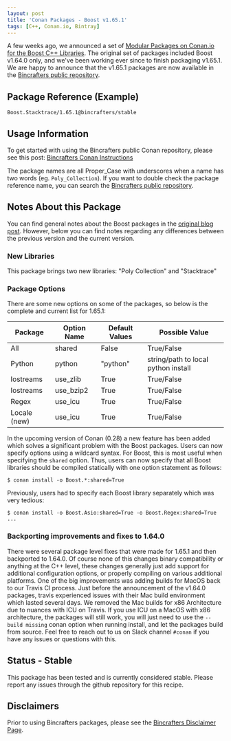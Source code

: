 ```yaml
---
layout: post
title: 'Conan Packages - Boost v1.65.1'
tags: [C++, Conan.io, Bintray]
---
```


A few weeks ago, we announced a set of [Modular Packages on Conan.io for the Boost C++ Libraries](https://bincrafters.github.io/2017/09/22/boost-modular-packages-conan/).  The original set of packages included Boost v1.64.0 only, and we've been working ever since to finish packaging v1.65.1.  We are happy to announce that the v1.65.1 packages are now available in the [Bincrafters public repository](https://bintray.com/bincrafters/public-conan).  

## Package Reference (Example)

    Boost.Stacktrace/1.65.1@bincrafters/stable
    
## Usage Information  

To get started with using the Bincrafters public Conan repository, please see this post:
[Bincrafters Conan Instructions](https://bincrafters.github.io/2017/06/06/using-bincrafters-conan-repository)

The package names are all Proper_Case with underscores when a name has two words (eg. `Poly_Collection`).  If you want to double check the package reference name, you can search the [Bincrafters public repository](https://bintray.com/bincrafters/public-conan).

## Notes About this Package 
You can find general notes about the Boost packages in the [original blog post](https://bincrafters.github.io/2017/09/22/boost-modular-packages-conan/).  However, below you can find notes regarding any differences between the previous version and the current version. 

### New Libraries

This package brings two new libraries:  "Poly Collection" and "Stacktrace"

### Package Options
There are some new options on some of the packages, so below is the complete and current list for 1.65.1: 

|Package      |Option Name		| Default Values   | Possible Value    
|--------------|--------------------|-------------------|------------------
|All				|shared					| False                | True/False         
|Python		|python				| "python"          | string/path to local python install 
|Iostreams	|use_zlib				| True                | True/False         
|Iostreams	|use_bzip2			| True                | True/False  
|Regex			|use_icu				| True                | True/False  
|Locale	(new)|use_icu				| True                | True/False  


In the upcoming version of Conan (0.28) a new feature has been added which solves a significant problem with the Boost packages.  Users can now specify options using a wildcard syntax.  For Boost, this is most useful when specifying the `shared` option.  Thus, users can now specify that all Boost libraries should be compiled statically with one option statement as follows: 

	$ conan install -o Boost.*:shared=True

Previously, users had to specify each Boost library separately which was very tedious: 

	$ conan install -o Boost.Asio:shared=True -o Boost.Regex:shared=True ...

### Backporting improvements and fixes to 1.64.0
There were several package level fixes that were made for 1.65.1 and then backported to 1.64.0.  Of course none of this changes binary compatibility or anything at the C++ level, these changes generally just add support for additional configuration options, or properly compiling on various additional platforms.  One of the big improvements was adding builds for MacOS back to our Travis CI process.  Just before the announcement of the v1.64.0 packages, travis experienced issues with their Mac build environment which lasted several days.  We removed the Mac builds for x86 Architecture due to nuances with ICU on Travis.  If you use ICU on a MacOS with x86 architecture, the packages will still work, you will just need to use the `--build missing` conan option when running install, and let the packages build from source.  Feel free to reach out to us on Slack channel `#conan` if you have any issues or questions with this. 


## Status - Stable
This package has been tested and is currently considered stable.  Please report any issues through the github repository for this recipe. 

## Disclaimers
Prior to using Bincrafters packages, please see the [Bincrafters Disclaimer Page](https://bincrafters.github.io/2017/05/01/bincrafters-package-disclaimers/). 